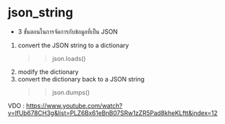 # json_string
* 3 ขั้นตอนในการจัดการกับข้อมูลที่เป็น JSON
1. convert the JSON string to a dictionary
      >>  json.loads()
2. modify the dictionary
3. convert the dictionary back to a JSON string
      >> json.dumps()

VDO : https://www.youtube.com/watch?v=IfUb678CH3g&list=PLZ6Bx61eBnB07SRw1zZR5Pad8kheKLftt&index=12

